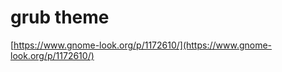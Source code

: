 # grub theme
[https://www.gnome-look.org/p/1172610/](https://www.gnome-look.org/p/1172610/)
<!--stackedit_data:
eyJoaXN0b3J5IjpbLTgxMTk0MDI1M119
-->